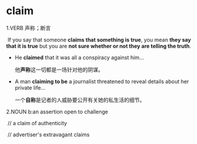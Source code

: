 # claim

1.VERB 声称；断言

​	If you say that someone **claims that something is true**, you mean **they say that it is true** but you are **not sure whether or not they are telling the truth**.

- He **claimed** that it was all a conspiracy against him...

  他**声称**这一切都是一场针对他的阴谋。

- A man **claiming to be** a journalist threatened to reveal details about her private life...

  一个**自称**是记者的人威胁要公开有关她的私生活的细节。

2.NOUN b:an assertion open to challenge

​	// a claim of authenticity

​	// advertiser's extravagant claims